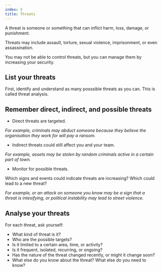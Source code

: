 ```yaml
---
index: 5
title: Threats
---
```

A threat is someone or something that can inflict harm, loss, damage, or punishment.  

Threats may include assault, torture, sexual violence, imprisonment, or even assassination. 

You may not be able to control threats, but you can manage them by increasing your security. 

## List your threats

First, identify and understand as many posssible threats as you can. This is called threat analysis. 

## Remember direct, indirect, and possible threats

* Direct threats are targeted.

*For example, criminals may abduct someone because they believe the organisation they work for will pay a ransom.* 

* Indirect threats could still affect you and your team.

*For example, assets may be stolen by random criminals active in a certain part of town.* 

* Monitor for possible threats. 

Which signs and events could indicate threats are increasing? Which could lead to a new threat? 

*For example, or an attack on someone you know may be a sign that a threat is intesifying, or political instability may lead to street violence.*

## Analyse your threats

For each threat, ask yourself: 

- What kind of threat is it? 
- Who are the possible targets? 
- Is it limited to a certain area, time, or activity? 
- Is it frequent, isolated, recurring, or ongoing?
- Has the nature of the threat changed recently, or might it change soon?  
- What else do you know about the threat? What else do you need to know?